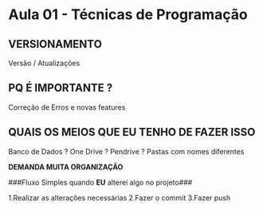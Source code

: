 # Aula 01 - Técnicas de Programação

## VERSIONAMENTO
Versão / Atualizações

## PQ É IMPORTANTE ?
Correção de Erros e novas features

## QUAIS OS MEIOS QUE EU TENHO DE FAZER ISSO
Banco de Dados ? One Drive ? Pendrive ? Pastas com nomes diferentes

**DEMANDA MUITA ORGANIZAÇÃO**

###Fluxo Simples quando **EU** alterei algo no projeto###

1.Realizar as alterações necessárias
2.Fazer o commit
3.Fazer push